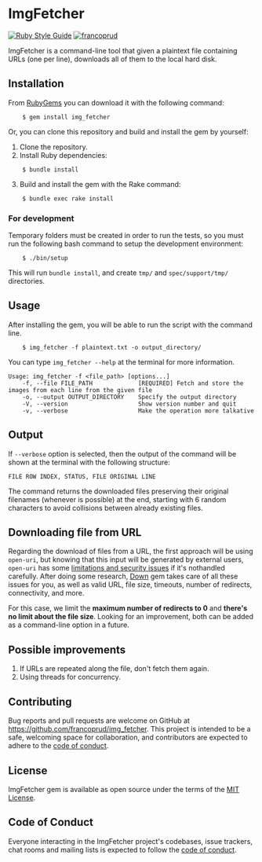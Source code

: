 # ImgFetcher

[![Ruby Style Guide](https://img.shields.io/badge/code_style-rubocop-brightgreen.svg)](https://github.com/rubocop-hq/rubocop)
[![francoprud](https://circleci.com/gh/francoprud/img_fetcher.svg?style=shield)](https://github.com/francoprud/img_fetcher)

ImgFetcher is a command-line tool that given a plaintext file containing URLs (one per line),
downloads all of them to the local hard disk.

## Installation

From [RubyGems](http://rubygems.org/) you can download it with the following command:

```
    $ gem install img_fetcher
```

Or, you can clone this repository and build and install the gem by yourself:

1. Clone the repository.
2. Install Ruby dependencies:

```
    $ bundle install
```

3. Build and install the gem with the Rake command:
```
    $ bundle exec rake install
```

### For development

Temporary folders must be created in order to run the tests, so you must run the following bash command to setup the development environment:

```
    $ ./bin/setup
```

This will run `bundle install`, and create `tmp/` and `spec/support/tmp/` directories.

## Usage

After installing the gem, you will be able to run the script with the command line.

```
    $ img_fetcher -f plaintext.txt -o output_directory/
```

You can type `img_fetcher --help` at the terminal for more information.
```
Usage: img_fetcher -f <file_path> [options...]
    -f, --file FILE_PATH             [REQUIRED] Fetch and store the images from each line from the given file
    -o, --output OUTPUT_DIRECTORY    Specify the output directory
    -V, --version                    Show version number and quit
    -v, --verbose                    Make the operation more talkative
```

## Output

If `--verbose` option is selected, then the output of the command will be shown at the terminal with the following structure:

```
FILE ROW INDEX, STATUS, FILE ORIGINAL LINE
```

The command returns the downloaded files preserving their original filenames (whenever is possible) at the end, starting with 6 random characters to avoid collisions between already existing files.

## Downloading file from URL

Regarding the download of files from a URL, the first approach will be using `open-uri`, but knowing that this input will be generated by external users, `open-uri` has some [limitations and security issues](https://janko.io/improving-open-uri/) if it's nothandled carefully. After doing some research, [Down](https://github.com/janko/down) gem takes care of all these issues for you, as well as valid URL, file size, timeouts, number of redirects, connectivity, and more.

For this case, we limit the **maximum number of redirects to 0** and **there's no limit about the file size**. Looking for an improvement, both can be added as a command-line option in a future.

## Possible improvements

1. If URLs are repeated along the file, don't fetch them again.
2. Using threads for concurrency.

## Contributing

Bug reports and pull requests are welcome on GitHub at https://github.com/francoprud/img_fetcher. This project is intended to be a safe, welcoming space for collaboration, and contributors are expected to adhere to the [code of conduct](https://github.com/[USERNAME]/img_fetcher/blob/master/CODE_OF_CONDUCT.md).

## License

ImgFetcher gem is available as open source under the terms of the [MIT License](https://opensource.org/licenses/MIT).

## Code of Conduct

Everyone interacting in the ImgFetcher project's codebases, issue trackers, chat rooms and mailing lists is expected to follow the [code of conduct](https://github.com/[USERNAME]/img_fetcher/blob/master/CODE_OF_CONDUCT.md).
